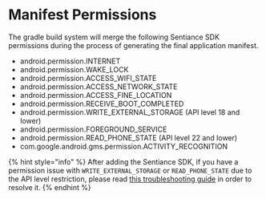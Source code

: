 # Manifest Permissions

The gradle build system will merge the following Sentiance SDK permissions during the process of generating the final application manifest.

* android.permission.INTERNET
* android.permission.WAKE\_LOCK
* android.permission.ACCESS\_WIFI\_STATE
* android.permission.ACCESS\_NETWORK\_STATE
* android.permission.ACCESS\_FINE\_LOCATION
* android.permission.RECEIVE\_BOOT\_COMPLETED
* android.permission.WRITE\_EXTERNAL\_STORAGE \(API level 18 and lower\)
* android.permission.FOREGROUND\_SERVICE
* android.permission.READ\_PHONE\_STATE \(API level 22 and lower\)
* com.google.android.gms.permission.ACTIVITY\_RECOGNITION

{% hint style="info" %}
After adding the Sentiance SDK, if you have a permission issue with `WRITE_EXTERNAL_STORAGE` or `READ_PHONE_STATE` due to the API level restriction, please read [this troubleshooting guide](../../troubleshooting/android.md#permission-revoked-when-adding-the-sentiance-sdk) in order to resolve it.
{% endhint %}



